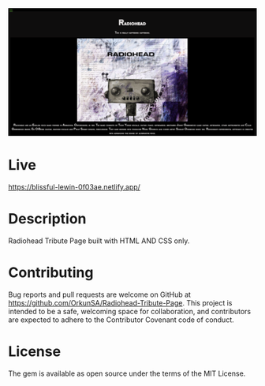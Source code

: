 <img width="1323" alt="Tribute Page" src="./public/images/info.png">

# Live 

https://blissful-lewin-0f03ae.netlify.app/

# Description

Radiohead Tribute Page built with HTML AND CSS only.

# Contributing

Bug reports and pull requests are welcome on GitHub at https://github.com/OrkunSA/Radiohead-Tribute-Page. This project is intended to be a safe, welcoming space for collaboration, and contributors are expected to adhere to the Contributor Covenant code of conduct.

# License

The gem is available as open source under the terms of the MIT License.
